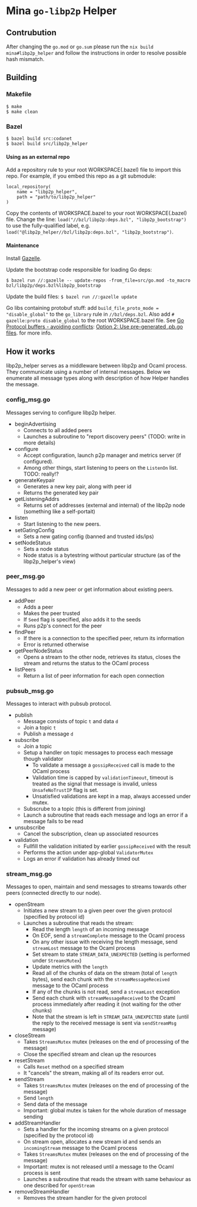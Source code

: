 # Mina `go-libp2p` Helper

## Contrubution

After changing the `go.mod` or `go.sum` please run the `nix build mina#libp2p_helper` and follow the instructions in order to resolve possible hash mismatch.

## Building

### Makefile

```
$ make
$ make clean
```

### Bazel

```
$ bazel build src:codanet
$ bazel build src/libp2p_helper
```

#### Using as an external repo

Add a repository rule to your root WORKSPACE(.bazel) file to import this repo.  For example, if you embed this repo as a git submodule:

```
local_repository(
    name = "libp2p_helper",
    path = "path/to/libp2p_helper"
)
```

Copy the contents of WORKSPACE.bazel to your root WORKSPACE(.bazel)
file. Change the line: `load("//bzl/libp2p:deps.bzl",
"libp2p_bootstrap")` to use the fully-qualified label, e.g.
`load("@libp2p_helper//bzl/libp2p:deps.bzl", "libp2p_bootstrap")`.

#### Maintenance

Install [Gazelle](https://github.com/bazelbuild/bazel-gazelle).

Update the bootstrap code responsible for loading Go deps:

`$ bazel run //:gazelle -- update-repos -from_file=src/go.mod -to_macro bzl/libp2p/deps.bzl%libp2p_bootstrap`

Update the build files: `$ bazel run //:gazelle update`

Go libs containing protobuf stuff: add `build_file_proto_mode =
"disable_global"` to the `go_library` rule in `//bzl/deps.bzl`. Also
add `# gazelle:proto disable_global` to the root WORKSPACE.bazel file.
See [Go Protocol buffers - avoiding
conflicts](https://github.com/bazelbuild/rules_go/blob/master/proto/core.rst#avoiding-conflicts): [Option 2: Use pre-generated .pb.go files](https://github.com/bazelbuild/rules_go/blob/master/proto/core.rst#option-2-use-pre-generated-pb-go-files).
for more info.

## How it works

libp2p_helper serves as a middleware between libp2p and Ocaml process. They communicate using a number of internal messages.
Below we enumerate all message types along with description of how Helper handles the message.

### config_msg.go

Messages serving to configure libp2p helper.

 * beginAdvertising
    * Connects to all added peers
    * Launches a subroutine to "report discovery peers" (TODO: write in more details)
 * configure
    * Accept configuration, launch p2p manager and metrics server (if configured).
    * Among other things, start listening to peers on the `ListenOn` list. TODO: really!?
 * generateKeypair
    * Generates a new key pair, along with peer id
    * Returns the generated key pair
 * getListeningAddrs
    * Returns set of addresses (external and internal) of the libp2p node (something like a self-portait)
 * listen
    * Start listening to the new peers.
 * setGatingConfig
    * Sets a new gating config (banned and trusted ids/ips)
 * setNodeStatus
    * Sets a node status
    * Node status is a bytestring without particular structure (as of the libp2p_helper's view)

### peer_msg.go

Messages to add a new peer or get information about existing peers.

 * addPeer
    * Adds a peer
    * Makes the peer trusted
    * If `Seed` flag is specified, also adds it to the seeds
    * Runs p2p's connect for the peer
 * findPeer
    * If there is a connection to the specified peer, return its information
    * Error is returned otherwise
 * getPeerNodeStatus
    * Opens a stream to the other node, retrieves its status, closes the stream and returns the status to the OCaml process
 * listPeers
    * Return a list of peer information for each open connection

### pubsub_msg.go

Messages to interact with pubsub protocol.

 * publish
    * Message consists of topic `t` and data `d`
    * Join a topic `t`
    * Publish a message `d`
 * subscribe
    * Join a topic
    * Setup a handler on topic messages to process each message though validator
      * To validate a message a `gossipReceived` call is made to the OCaml process
      * Validation time is capped by `validationTimeout`, timeout is treated as the signal that message is invalid, unless `UnsafeNoTrustIP` flag is set.
      * Unsatisfied validations are kept in a map, always accessed under mutex.
    * Subscrube to a topic (this is different from joining)
    * Launch a subroutine that reads each message and logs an error if a message fails to be read
 * unsubscribe
    * Cancel the subscription, clean up associated resources
 * validation
    * Fullfill the validation initiated by earlier `gossipReceived` with the result
    * Performs the action under app-global `ValidatorMutex`
    * Logs an error if validation has already timed out

### stream_msg.go

Messages to open, maintain and send messages to streams towards other peers (connected directly to our node).

 * openStream
    * Initiates a new stream to a given peer over the given protocol (specified by protocol id)
    * Launches a subroutine that reads the stream:
      * Read the length `length` of an incoming message
      * On EOF, send a `streamComplete` message to the Ocaml process
      * On any other issue with receiving the length message, send `streamLost` message to the Ocaml process
      * Set stream to state `STREAM_DATA_UNEXPECTED` (setting is performed under `StreamsMutex`)
      * Update metrics with the `length`
      * Read all of the chunks of data on the stream (total of `length` bytes), send each chunk with the `streamMessageReceived` message to the OCaml process
      * If any of the chunks is not read, send a `streamLost` exception
      * Send each chunk with `streamMessageReceived` to the Ocaml process immediately after reading it (not waiting for the other chunks)
      * Note that the stream is left in `STREAM_DATA_UNEXPECTED` state (until the reply to the received message is sent via `sendStreamMsg` message)
 * closeStream
    * Takes `StreamsMutex` mutex (releases on the end of processing of the message)
    * Close the specified stream and clean up the resources
 * resetStream
    * Calls `Reset` method on a specified stream
    * It "cancels" the stream, making all of its readers
    error out.
 * sendStream
    * Takes `StreamsMutex` mutex (releases on the end of processing of the message)
    * Send `length`
    * Send data of the message
    * Important: global mutex is taken for the whole duration of message sending
 * addStreamHandler
    * Sets a handler for the incoming streams on a given protocol (specified by the protocol id)
    * On stream open, allocates a new stream id and sends an `incomingStream` message to the Ocaml process
    * Takes `StreamsMutex` mutex (releases on the end of processing of the message)
    * Important: mutex is not released until a message to the Ocaml process is sent
    * Launches a subroutine that reads the stream with same behaviour as one described for `openStream`
 * removeStreamHandler
    * Removes the stream handler for the given protocol
